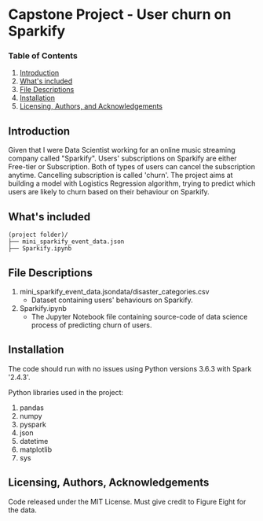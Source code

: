 # Capstone Project - User churn on Sparkify


### Table of Contents

1. [Introduction](#introduction)
2. [What's included](#included)
3. [File Descriptions](#files_desc)
4. [Installation](#installation)
5. [Licensing, Authors, and Acknowledgements](#licensing)


## Introduction <a name="introduction"></a>

Given that I were Data Scientist working for an online music streaming company called "Sparkify". Users' subscriptions on Sparkify are either Free-tier or Subscription. Both of types of users can cancel the subscription anytime. Cancelling subscription is called 'churn'. The project aims at building a model with Logistics Regression algorithm, trying to predict which users are likely to churn based on their behaviour on Sparkify.

## What's included <a name="included"></a>

```text
(project folder)/
├── mini_sparkify_event_data.json
├── Sparkify.ipynb
```


## File Descriptions <a name="files_desc"></a>

1. mini_sparkify_event_data.jsondata/disaster_categories.csv
    - Dataset containing users' behaviours on Sparkify.
2. Sparkify.ipynb
    - The Jupyter Notebook file containing source-code of data science process of predicting churn of users.

## Installation <a name="installation"></a>

The code should run with no issues using Python versions 3.6.3 with Spark '2.4.3'.

Python libraries used in the project:
1. pandas
2. numpy
3. pyspark
4. json
5. datetime
6. matplotlib
7. sys


## Licensing, Authors, Acknowledgements<a name="licensing"></a>

Code released under the MIT License. Must give credit to Figure Eight for the data.
